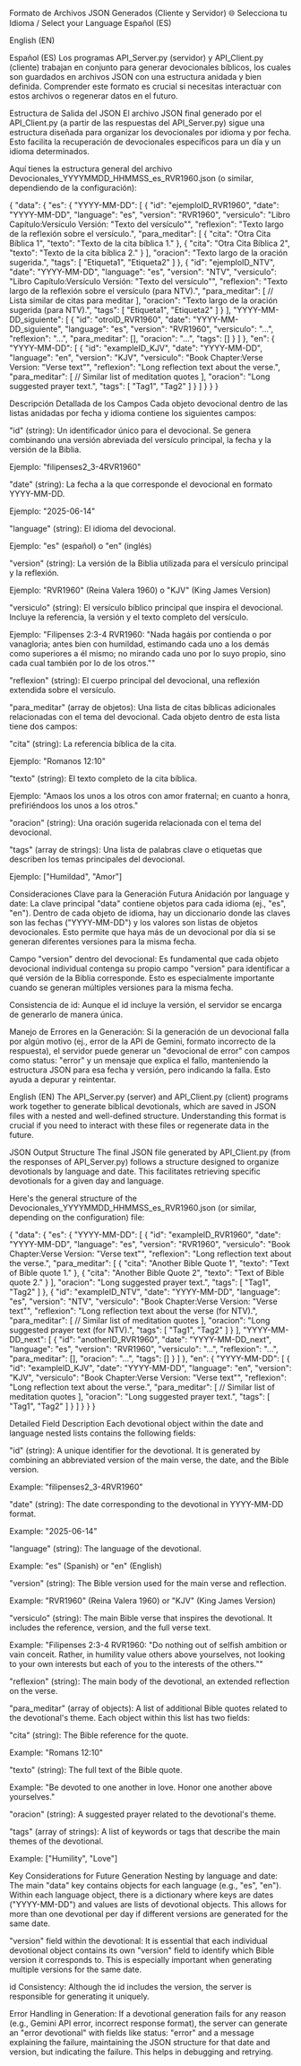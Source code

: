 Formato de Archivos JSON Generados (Cliente y Servidor)
🌐 Selecciona tu Idioma / Select your Language
Español (ES)

English (EN)

Español (ES)
Los programas API_Server.py (servidor) y API_Client.py (cliente) trabajan en conjunto para generar devocionales bíblicos, los cuales son guardados en archivos JSON con una estructura anidada y bien definida. Comprender este formato es crucial si necesitas interactuar con estos archivos o regenerar datos en el futuro.

Estructura de Salida del JSON
El archivo JSON final generado por el API_Client.py (a partir de las respuestas del API_Server.py) sigue una estructura diseñada para organizar los devocionales por idioma y por fecha. Esto facilita la recuperación de devocionales específicos para un día y un idioma determinados.

Aquí tienes la estructura general del archivo Devocionales_YYYYMMDD_HHMMSS_es_RVR1960.json (o similar, dependiendo de la configuración):

{
    "data": {
        "es": {
            "YYYY-MM-DD": [
                {
                    "id": "ejemploID_RVR1960",
                    "date": "YYYY-MM-DD",
                    "language": "es",
                    "version": "RVR1960",
                    "versiculo": "Libro Capítulo:Versículo Versión: \"Texto del versículo\"",
                    "reflexion": "Texto largo de la reflexión sobre el versículo.",
                    "para_meditar": [
                        {
                            "cita": "Otra Cita Bíblica 1",
                            "texto": "Texto de la cita bíblica 1."
                        },
                        {
                            "cita": "Otra Cita Bíblica 2",
                            "texto": "Texto de la cita bíblica 2."
                        }
                    ],
                    "oracion": "Texto largo de la oración sugerida.",
                    "tags": [
                        "Etiqueta1",
                        "Etiqueta2"
                    ]
                },
                {
                    "id": "ejemploID_NTV",
                    "date": "YYYY-MM-DD",
                    "language": "es",
                    "version": "NTV",
                    "versiculo": "Libro Capítulo:Versículo Versión: \"Texto del versículo\"",
                    "reflexion": "Texto largo de la reflexión sobre el versículo (para NTV).",
                    "para_meditar": [
                        // Lista similar de citas para meditar
                    ],
                    "oracion": "Texto largo de la oración sugerida (para NTV).",
                    "tags": [
                        "Etiqueta1",
                        "Etiqueta2"
                    ]
                }
            ],
            "YYYY-MM-DD_siguiente": [
                {
                    "id": "otroID_RVR1960",
                    "date": "YYYY-MM-DD_siguiente",
                    "language": "es",
                    "version": "RVR1960",
                    "versiculo": "...",
                    "reflexion": "...",
                    "para_meditar": [],
                    "oracion": "...",
                    "tags": []
                }
            ]
        },
        "en": {
            "YYYY-MM-DD": [
                {
                    "id": "exampleID_KJV",
                    "date": "YYYY-MM-DD",
                    "language": "en",
                    "version": "KJV",
                    "versiculo": "Book Chapter:Verse Version: \"Verse text\"",
                    "reflexion": "Long reflection text about the verse.",
                    "para_meditar": [
                        // Similar list of meditation quotes
                    ],
                    "oracion": "Long suggested prayer text.",
                    "tags": [
                        "Tag1",
                        "Tag2"
                    ]
                }
            ]
        }
    }
}

Descripción Detallada de los Campos
Cada objeto devocional dentro de las listas anidadas por fecha y idioma contiene los siguientes campos:

"id" (string): Un identificador único para el devocional. Se genera combinando una versión abreviada del versículo principal, la fecha y la versión de la Biblia.

Ejemplo: "filipenses2_3-4RVR1960"

"date" (string): La fecha a la que corresponde el devocional en formato YYYY-MM-DD.

Ejemplo: "2025-06-14"

"language" (string): El idioma del devocional.

Ejemplo: "es" (español) o "en" (inglés)

"version" (string): La versión de la Biblia utilizada para el versículo principal y la reflexión.

Ejemplo: "RVR1960" (Reina Valera 1960) o "KJV" (King James Version)

"versiculo" (string): El versículo bíblico principal que inspira el devocional. Incluye la referencia, la versión y el texto completo del versículo.

Ejemplo: "Filipenses 2:3-4 RVR1960: \"Nada hagáis por contienda o por vanagloria; antes bien con humildad, estimando cada uno a los demás como superiores a él mismo; no mirando cada uno por lo suyo propio, sino cada cual también por lo de los otros.\""

"reflexion" (string): El cuerpo principal del devocional, una reflexión extendida sobre el versículo.

"para_meditar" (array de objetos): Una lista de citas bíblicas adicionales relacionadas con el tema del devocional. Cada objeto dentro de esta lista tiene dos campos:

"cita" (string): La referencia bíblica de la cita.

Ejemplo: "Romanos 12:10"

"texto" (string): El texto completo de la cita bíblica.

Ejemplo: "Amaos los unos a los otros con amor fraternal; en cuanto a honra, prefiriéndoos los unos a los otros."

"oracion" (string): Una oración sugerida relacionada con el tema del devocional.

"tags" (array de strings): Una lista de palabras clave o etiquetas que describen los temas principales del devocional.

Ejemplo: ["Humildad", "Amor"]

Consideraciones Clave para la Generación Futura
Anidación por language y date: La clave principal "data" contiene objetos para cada idioma (ej., "es", "en"). Dentro de cada objeto de idioma, hay un diccionario donde las claves son las fechas ("YYYY-MM-DD") y los valores son listas de objetos devocionales. Esto permite que haya más de un devocional por día si se generan diferentes versiones para la misma fecha.

Campo "version" dentro del devocional: Es fundamental que cada objeto devocional individual contenga su propio campo "version" para identificar a qué versión de la Biblia corresponde. Esto es especialmente importante cuando se generan múltiples versiones para la misma fecha.

Consistencia de id: Aunque el id incluye la versión, el servidor se encarga de generarlo de manera única.

Manejo de Errores en la Generación: Si la generación de un devocional falla por algún motivo (ej., error de la API de Gemini, formato incorrecto de la respuesta), el servidor puede generar un "devocional de error" con campos como status: "error" y un mensaje que explica el fallo, manteniendo la estructura JSON para esa fecha y versión, pero indicando la falla. Esto ayuda a depurar y reintentar.

English (EN)
The API_Server.py (server) and API_Client.py (client) programs work together to generate biblical devotionals, which are saved in JSON files with a nested and well-defined structure. Understanding this format is crucial if you need to interact with these files or regenerate data in the future.

JSON Output Structure
The final JSON file generated by API_Client.py (from the responses of API_Server.py) follows a structure designed to organize devotionals by language and date. This facilitates retrieving specific devotionals for a given day and language.

Here's the general structure of the Devocionales_YYYYMMDD_HHMMSS_es_RVR1960.json (or similar, depending on the configuration) file:

{
    "data": {
        "es": {
            "YYYY-MM-DD": [
                {
                    "id": "exampleID_RVR1960",
                    "date": "YYYY-MM-DD",
                    "language": "es",
                    "version": "RVR1960",
                    "versiculo": "Book Chapter:Verse Version: \"Verse text\"",
                    "reflexion": "Long reflection text about the verse.",
                    "para_meditar": [
                        {
                            "cita": "Another Bible Quote 1",
                            "texto": "Text of Bible quote 1."
                        },
                        {
                            "cita": "Another Bible Quote 2",
                            "texto": "Text of Bible quote 2."
                        }
                    ],
                    "oracion": "Long suggested prayer text.",
                    "tags": [
                        "Tag1",
                        "Tag2"
                    ]
                },
                {
                    "id": "exampleID_NTV",
                    "date": "YYYY-MM-DD",
                    "language": "es",
                    "version": "NTV",
                    "versiculo": "Book Chapter:Verse Version: \"Verse text\"",
                    "reflexion": "Long reflection text about the verse (for NTV).",
                    "para_meditar": [
                        // Similar list of meditation quotes
                    ],
                    "oracion": "Long suggested prayer text (for NTV).",
                    "tags": [
                        "Tag1",
                        "Tag2"
                    ]
                }
            ],
            "YYYY-MM-DD_next": [
                {
                    "id": "anotherID_RVR1960",
                    "date": "YYYY-MM-DD_next",
                    "language": "es",
                    "version": "RVR1960",
                    "versiculo": "...",
                    "reflexion": "...",
                    "para_meditar": [],
                    "oracion": "...",
                    "tags": []
                }
            ]
        },
        "en": {
            "YYYY-MM-DD": [
                {
                    "id": "exampleID_KJV",
                    "date": "YYYY-MM-DD",
                    "language": "en",
                    "version": "KJV",
                    "versiculo": "Book Chapter:Verse Version: \"Verse text\"",
                    "reflexion": "Long reflection text about the verse.",
                    "para_meditar": [
                        // Similar list of meditation quotes
                    ],
                    "oracion": "Long suggested prayer text.",
                    "tags": [
                        "Tag1",
                        "Tag2"
                    ]
                }
            ]
        }
    }
}

Detailed Field Description
Each devotional object within the date and language nested lists contains the following fields:

"id" (string): A unique identifier for the devotional. It is generated by combining an abbreviated version of the main verse, the date, and the Bible version.

Example: "filipenses2_3-4RVR1960"

"date" (string): The date corresponding to the devotional in YYYY-MM-DD format.

Example: "2025-06-14"

"language" (string): The language of the devotional.

Example: "es" (Spanish) or "en" (English)

"version" (string): The Bible version used for the main verse and reflection.

Example: "RVR1960" (Reina Valera 1960) or "KJV" (King James Version)

"versiculo" (string): The main Bible verse that inspires the devotional. It includes the reference, version, and the full verse text.

Example: "Filipenses 2:3-4 RVR1960: \"Do nothing out of selfish ambition or vain conceit. Rather, in humility value others above yourselves, not looking to your own interests but each of you to the interests of the others.\""

"reflexion" (string): The main body of the devotional, an extended reflection on the verse.

"para_meditar" (array of objects): A list of additional Bible quotes related to the devotional's theme. Each object within this list has two fields:

"cita" (string): The Bible reference for the quote.

Example: "Romans 12:10"

"texto" (string): The full text of the Bible quote.

Example: "Be devoted to one another in love. Honor one another above yourselves."

"oracion" (string): A suggested prayer related to the devotional's theme.

"tags" (array of strings): A list of keywords or tags that describe the main themes of the devotional.

Example: ["Humility", "Love"]

Key Considerations for Future Generation
Nesting by language and date: The main "data" key contains objects for each language (e.g., "es", "en"). Within each language object, there is a dictionary where keys are dates ("YYYY-MM-DD") and values are lists of devotional objects. This allows for more than one devotional per day if different versions are generated for the same date.

"version" field within the devotional: It is essential that each individual devotional object contains its own "version" field to identify which Bible version it corresponds to. This is especially important when generating multiple versions for the same date.

id Consistency: Although the id includes the version, the server is responsible for generating it uniquely.

Error Handling in Generation: If a devotional generation fails for any reason (e.g., Gemini API error, incorrect response format), the server can generate an "error devotional" with fields like status: "error" and a message explaining the failure, maintaining the JSON structure for that date and version, but indicating the failure. This helps in debugging and retrying.
